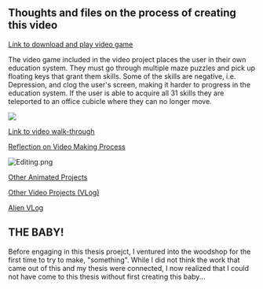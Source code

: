 ## Thoughts and files on the process of creating this video 

[Link to download and play video game](https://drive.google.com/file/d/1taTHbhOsVNT-cIwhFnc3yX3fFGImJx1E/view?usp=sharing)

The video game included in the video project places the user in their own education system. They must go through multiple maze puzzles and pick up floating keys that grant them skills. Some of the skills are negative, i.e. Depression, and clog the user's screen, making it harder to progress in the education system. If the user is able to acquire all 31 skills they are teleported to an office cubicle where they can no longer move.

![]({{site.baseurl}}//VideoGameSS.png)

[Link to video walk-through](https://www.youtube.com/watch?v=rGM_gd95WrM&feature=emb_logo)

[Reflection on Video Making Process](VideoReflecting.md)

![Editing.png]({{site.baseurl}}/Editing.png)

[Other Animated Projects](http://www.chrisdivincenzo.com/html/experiments.html)

[Other Video Projects (VLog)](http://www.chrisdivincenzo.com/html/vlog.html)

[Alien VLog](http://www.chrisdivincenzo.com/html/videodiary.html)

## THE BABY!

Before engaging in this thesis proejct, I ventured into the woodshop for the first time to try to make, "something". While I did not think the work that came out of this and my thesis were connected, I now realized that I could not have come to this thesis without first creating this baby...